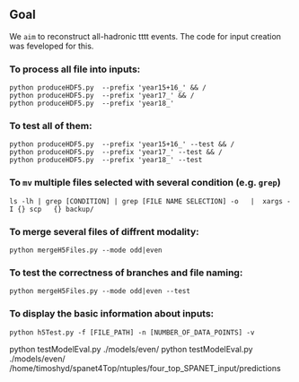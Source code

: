 ## Goal
We `aim` to reconstruct all-hadronic tttt events. The code for input creation was feveloped for this.
### To process all file into inputs:

    python produceHDF5.py  --prefix 'year15+16_' && /
    python produceHDF5.py  --prefix 'year17_' && /
    python produceHDF5.py  --prefix 'year18_'

### To test all of them: 

    python produceHDF5.py  --prefix 'year15+16_' --test && /
    python produceHDF5.py  --prefix 'year17_' --test && /
    python produceHDF5.py  --prefix 'year18_' --test

### To `mv` multiple files selected with several condition (e.g. `grep`)

    ls -lh | grep [CONDITION] | grep [FILE NAME SELECTION] -o   |  xargs -I {} scp   {} backup/    

### To merge several files of diffrent modality:

    python mergeH5Files.py --mode odd|even

### To test the correctness of branches and file naming:

    python mergeH5Files.py --mode odd|even --test

### To display the basic information about inputs:

    python h5Test.py -f [FILE_PATH] -n [NUMBER_OF_DATA_POINTS] -v 

  python testModelEval.py  ./models/even/ 
  python testModelEval.py  ./models/even/  /home/timoshyd/spanet4Top/ntuples/four_top_SPANET_input/predictions 